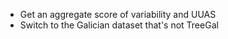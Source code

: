 - Get an aggregate score of variability and UUAS
- Switch to the Galician dataset that's not TreeGal